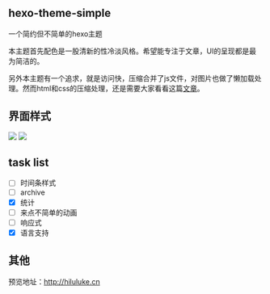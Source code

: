 ## hexo-theme-simple

一个简约但不简单的hexo主题

本主题首先配色是一股清新的性冷淡风格。希望能专注于文章，UI的呈现都是最为简洁的。

另外本主题有一个追求，就是访问快，压缩合并了js文件，对图片也做了懒加载处理。然而html和css的压缩处理，还是需要大家看看这篇[文章](http://hiluluke.cn/2016/08/19/hexo-compress/)。

## 界面样式

![](http://7fvhwe.com1.z0.glb.clouddn.com/1z.png)
![](http://7fvhwe.com1.z0.glb.clouddn.com/4z.png)

## task list
- [ ] 时间条样式
- [ ] archive
- [x] 统计
- [ ] 来点不简单的动画
- [ ] 响应式
- [x] 语言支持

## 其他

预览地址：http://hiluluke.cn
